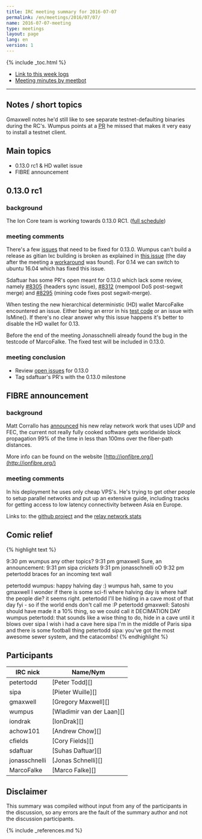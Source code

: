```yaml
---
title: IRC meeting summary for 2016-07-07
permalink: /en/meetings/2016/07/07/
name: 2016-07-07-meeting
type: meetings
layout: page
lang: en
version: 1
---
```

{% include _toc.html %}
 
- [Link to this week logs](https://botbot.me/freenode/ion-core-dev/2016-07-07/?msg=69273712&page=2)
- [Meeting minutes by meetbot](http://www.erisian.com.au/meetbot/ion-core-dev/2016/ion-core-dev.2016-07-07-19.00.html)
 
---
 
## Notes / short topics

Gmaxwell notes he'd still like to see separate testnet-defaulting binaries during the RC's. Wumpus points at a [PR][#8285] he missed that makes it very easy to install a testnet client.

## Main topics
 
- 0.13.0 rc1 & HD wallet issue
- FIBRE announcement

## 0.13.0 rc1

### background
 
The Ion Core team is working towards 0.13.0 RC1. ([full schedule](https://github.com/cevap/ion/issues/7679))

### meeting comments
 
There's a few [issues](https://github.com/cevap/ion/milestone/20) that need to be fixed for 0.13.0. Wumpus can't build a release as gitian lxc building is broken as explained in [this issue](https://github.com/cevap/ion/issues/8212) (the day after the meeting a [workaround][#8315] was found). For 0.14 we can switch to ubuntu 16.04 which has fixed this issue.

Sdaftuar has some PR's open meant for 0.13.0 which lack some review, namely [#8305][] (headers sync issue), [#8312][] (mempool DoS post-segwit merge) and [#8295][] (mining code fixes post segwit-merge). 

When testing the new hierarchical deterministic (HD) wallet MarcoFalke encountered an issue. Either being an error in his [test code][#8309] or an issue with IsMine(). If there's no clear answer why this issue happens it's better to disable the HD wallet for 0.13.

Before the end of the meeting Jonasschnelli already found the bug in the testcode of MarcoFalke. The fixed test will be included in 0.13.0.

### meeting conclusion

- Review [open issues](https://github.com/cevap/ion/milestone/20) for 0.13.0 
- Tag sdaftuar's PR's with the 0.13.0 milestone

## FIBRE announcement

### background
 
Matt Corrallo has [announced](http://bluematt.ion.ninja/2016/07/07/relay-networks/) his new relay network work that uses UDP and FEC, the current not really fully cooked software gets worldwide block propagation 99% of the time in less than 100ms over the fiber-path distances.

More info can be found on the website [http://ionfibre.org/](http://ionfibre.org/)

### meeting comments
 
In his deployment he uses only cheap VPS's. He's trying to get other people to setup parallel networks and put up an extensive guide, including tracks for getting access to low latency connectivity between Asia en Europe.

Links to: the [github project](https://github.com/ionfibre) and the [relay network stats](http://ionfibre.org/stats_ng.html)

## Comic relief

{% highlight text %}

9:30 pm   wumpus          any other topics?
9:31 pm   gmaxwell        Sure, an announcement:
9:31 pm   sipa            *crickets*
9:31 pm   jonasschnelli   oO
9:32 pm   petertodd braces for an incoming text wall

petertodd     wumpus: happy halving day :)
wumpus        hah, same to you
gmaxwell      I wonder if there is some sci-fi where halving day is where half the people die? it seems right.
petertodd     I'll be hiding in a cave most of that day fyi - so if the world ends don't call me :P
petertodd     gmaxwell: Satoshi should have made it a 10% thing, so we could call it DECIMATION DAY
wumpus        petertodd: that sounds like a wise thing to do, hide in a cave until it blows over
sipa          I wish i had a cave here
sipa          I'm in the middle of Paris
sipa          and there is some football thing
petertodd     sipa: you've got the most awesome sewer system, and the catacombs!
{% endhighlight %}

## Participants
 
| IRC nick      | Name/Nym                  |
|---------------|---------------------------|
| petertodd     | [Peter Todd][]            |
| sipa          | [Pieter Wuille][]         |
| gmaxwell      | [Gregory Maxwell][]       |
| wumpus        | [Wladimir van der Laan][] |
| iondrak       | [IonDrak][]               |
| achow101      | [Andrew Chow][]           |
| cfields       | [Cory Fields][]           |
| sdaftuar      | [Suhas Daftuar][]         |
| jonasschnelli | [Jonas Schnelli][]        |
| MarcoFalke    | [Marco Falke][]           |

## Disclaimer
 
This summary was compiled without input from any of the participants in the discussion, so any errors are the fault of the summary author and not the discussion participants.
 
[#8315]: https://github.com/cevap/ion/pull/8315
[#8305]: https://github.com/cevap/ion/pull/8305
[#8312]: https://github.com/cevap/ion/pull/8312
[#8295]: https://github.com/cevap/ion/pull/8295
[#8309]: https://github.com/cevap/ion/pull/8309
[#8285]: https://github.com/cevap/ion/pull/8285
{% include _references.md %}
